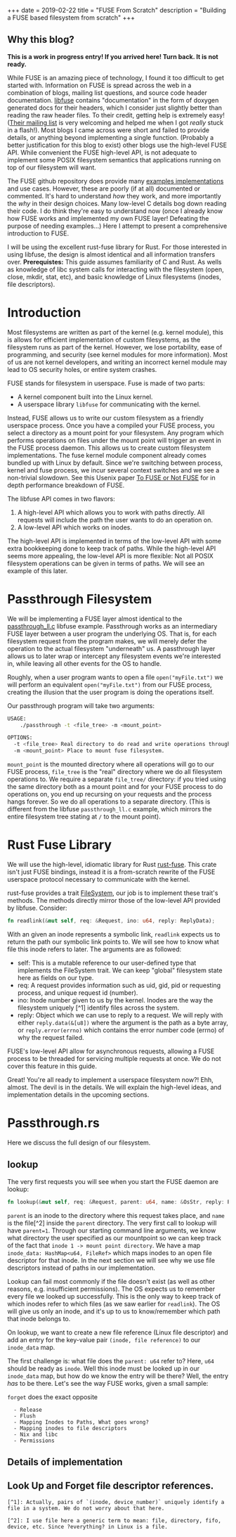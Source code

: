 +++
date = 2019-02-22
title = "FUSE From Scratch"
description = "Building a FUSE based filesystem from scratch"
+++


## Why this blog?

  **This is a work in progress entry! If you arrived here! Turn back. It is not ready.**

  While FUSE is an amazing piece of technology, I found it too difficult to get started
  with. Information on FUSE is spread across the web in a combination of blogs,
  mailing list questions, and source code header documentation. [libfuse](https://github.com/libfuse/libfuse "Github Repo") contains "documentation" in the form of doxygen generated
  docs for their headers, which I consider just slightly better than reading the raw header
  files. To their credit, getting help is extremely easy! ([Their mailing list](https://lists.sourceforge.net/lists/listinfo/fuse-devel) is very welcoming and helped
  me when I got _really_ stuck in a flash!). Most blogs I came across were short and failed
  to provide details, or anything beyond implementing a single function. (Probably a better
  justification for this blog to exist) other blogs use the high-level FUSE API. While
  convenient the FUSE high-level API, is not adequate to implement some POSIX filesystem semantics that applications running on top of our filesystem will want.

  The FUSE github repository does provide many [examples implementations](https://github.com/libfuse/libfuse/tree/master/example) and use cases. However,
  these are poorly (if at all) documented or commented. It's
  hard to understand _how_ they work, and more importantly the _why_ in their design choices.
  Many low-level C details bog down reading their code. I do think they're easy
  to understand now (once I already know how FUSE works and implemented my own FUSE layer!
  Defeating the purpose of needing examples...) Here I attempt to present a
  comprehensive introduction to FUSE.

  I will be using the excellent rust-fuse library for Rust. For those interested in using
  libfuse, the design is almost identical and all information transfers over.
  **Prerequistes:** This guide assumes familiarity of C and Rust. As wells as knowledge of
  libc system calls for interacting with the filesystem (open, close, mkdir, stat, etc),
  and basic knowledge of Linux filesystems (inodes, file descriptors).

# Introduction
  Most filesystems are written as part of the kernel (e.g. kernel module), this is allows
  for efficient implementation of custom filesystems, as the filesystem runs as part of the
  kernel. However, we lose portability, ease of programming, and security (see kernel modules
  for more information). Most of us are not kernel developers, and writing an incorrect
  kernel module may lead to OS security holes, or entire system crashes.

  FUSE stands for filesystem in userspace. Fuse is made of two parts:
  - A kernel component built into the Linux kernel.
  - A userspace library `libfuse` for communicating with the kernel.

  Instead, FUSE allows us to write our custom filesystem as a
  friendly userspace process. Once you have a compiled your FUSE process,
  you select a directory as a mount
  point for your filesystem. Any program which performs operations on files under the
  mount point will trigger an event in the FUSE process daemon. This allows us to create
  custom filesystem implementations. The fuse kernel module component already comes bundled up with Linux by default. Since we're switching between process, kernel and fuse process, we incur several context switches and we see a non-trivial slowdown. See this Usenix paper [To FUSE or Not FUSE](https://www.usenix.org/system/files/conference/fast17/fast17-vangoor.pdf) for in depth performance breakdown of FUSE.

  The libfuse API comes in two flavors:
  1) A high-level API which allows you to work with paths directly. All requests will
  include the path the user wants to do an operation on.
  2) A low-level API which works on inodes.

  The high-level API is implemented in terms of the low-level API with some extra
  bookkeeping done to keep track of paths. While the high-level API seems more appealing,
  the low-level API is more flexible: Not all POSIX filesystem operations can be given in
  terms of paths. We will see an example of this later.

# Passthrough Filesystem
  We will be implementing a FUSE layer almost identical to the [passthrough_ll.c](https://github.com/libfuse/libfuse/blob/master/example/passthrough_ll.c) libfuse example.
  Passthrough works as an intermediary FUSE layer between a user program the underlying OS.
  That is, for each filesystem request from the program makes, we will merely defer the
  operation to the actual filesystem "underneath" us. A passthrough layer allows us to later
  wrap or intercept any filesystem events we're interested in, while leaving all other events
  for the OS to handle.

  Roughly, when a user program wants to open a file `open("myFile.txt")` we will
  perform an equivalent `open("myFile.txt")` from our FUSE process, creating the illusion
  that the user program is doing the operations itself.

  Our passthrough program will take two arguments:
  ```bash
  USAGE:
      ./passthrough -t <file_tree> -m <mount_point>

OPTIONS:
    -t <file_tree> Real directory to do read and write operations through the real filesystem.
    -m <mount_point> Place to mount fuse filesystem.
  ```

  `mount_point` is the mounted directory where all operations will go to our FUSE process,
  `file_tree` is the "real" directory where we do all filesystem operations to. We require
  a separate `file_tree/` directory: if you tried using the same directory both as a mount
  point and for your FUSE process to do operations on, you end up recursing on your
  requests and the process hangs forever. So we do all operations to a separate directory. (This is
  different from the libfuse `passthrough_ll.c` example, which mirrors the entire filesystem
  tree stating at `/` to the mount point).

# Rust Fuse Library
  We will use the high-level, idiomatic library for Rust [rust-fuse](https://github.com/zargony/rust-fuse). This crate isn't just FUSE bindings, instead it is a from-scratch
  rewrite of the FUSE userspace protocol necessary to communicate with the kernel.

  rust-fuse provides a trait [FileSystem](https://docs.rs/fuse/0.3.1/fuse/trait.Filesystem.html), our job is to implement these trait's methods. The methods directly mirror
  those of the low-level API provided by libfuse. Consider:
  ```rust
  fn readlink(&mut self, req: &Request, ino: u64, reply: ReplyData);
  ```
  With an given an inode represents a symbolic link, `readlink` expects us to return the path   our symbolic link points to. We will see how to know what file this inode refers to later. The arguments are as followed:
  - self: This is a mutable reference to our user-defined type that implements the FileSystem trait. We can keep "global" filesystem state here as fields on our type.
  - req: A request provides information such as uid, gid, pid or requesting process, and
    unique request id (number).
  - ino: Inode number given to us by the kernel. Inodes are the way
    the filesystem uniquely [^1] identify files across the system.
  - reply: Object which we can use to reply to a request. We will reply with
    either `reply.data(&[u8])` where the argument is the path as a byte array, or `reply.error(errno)` which contains the error number code (errno) of why the request failed.

 FUSE's low-level API allow for asynchronous requests, allowing a FUSE process to be threaded
 for servicing multiple requests at once. We do not cover this feature in this guide.

 Great! You're all ready to implement a userspace filesystem now?! Ehh, almost. The
 devil is in the details. We will explain the high-level ideas, and implementation details
 in the upcoming sections.

# Passthrough.rs
  Here we discuss the full design of our filesystem.
## lookup
  The very first requests you will see when you start the FUSE daemon are lookup:
  ```rust
  fn lookup(&mut self, req: &Request, parent: u64, name: &OsStr, reply: ReplyEntry)
  ```
  `parent` is an inode to the directory where this request takes place, and `name` is
  the file[^2] inside the `parent` directory. The very first call to lookup will have `parent=1`.
  Through our starting command line arguments, we know what directory the user specified as our mountpoint so we can keep track of the fact that `inode 1 -> mount point directory`. We have a map `inode_data: HashMap<u64, FileRef>` which maps inodes to an open file descriptor for that inode. In the next section we will see why we use file descriptors instead of paths in our implementation.

  Lookup can fail most commonly if the file doesn't exist (as well as other reasons,
  e.g. insufficient permissions). The OS expects us to remember every file we looked up
  successfully. This is the only way to keep track of which inodes refer to which files
  (as we saw earlier for `readlink`). The OS will give us only an inode, and it's up to us to
  know/remember which path that inode belongs to.

  On lookup, we want to create a new file reference (Linux file descriptor) and add an entry
  for the key-value pair `(inode, file reference)` to our `inode_data` map.

  The first challenge is: what file does the `parent: u64` refer to? Here, `u64` should be
  ready as `inode`. Well this inode must be looked up in our `inode_data` map, but how do
  we know the entry will be there? Well, the entry _has_ to be there. Let's see the way
  FUSE works, given a small sample:

  `forget` does the exact opposite

      - Release
      - Flush
      - Mapping Inodes to Paths, What goes wrong?
      - Mapping inodes to file descriptors
      - Nix and libc
      - Permissions
  ## Details of implementation
  ## Look Up and Forget file descriptor references.

    [^1]: Actually, pairs of `(inode, device_number)` uniquely identify a file in a system. We do not worry about that here.

    [^2]: I use file here a generic term to mean: file, directory, fifo, device, etc. Since ?everything? in Linux is a file.
